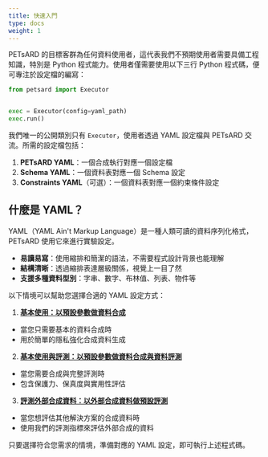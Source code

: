```yaml
---
title: 快速入門
type: docs
weight: 1
---
```


PETsARD 的目標客群為任何資料使用者，這代表我們不預期使用者需要具備工程知識，特別是 Python 程式能力。使用者僅需要使用以下三行 Python 程式碼，便可專注於設定檔的編寫：

```python
from petsard import Executor


exec = Executor(config=yaml_path)
exec.run()
```

我們唯一的公開類別只有 `Executor`，使用者透過 YAML 設定檔與 PETsARD 交流。所需的設定檔包括：

1. **PETsARD YAML**：一個合成執行對應一個設定檔
2. **Schema YAML**：一個資料表對應一個 Schema 設定
3. **Constraints YAML**（可選）：一個資料表對應一個約束條件設定

## 什麼是 YAML？

YAML（YAML Ain't Markup Language）是一種人類可讀的資料序列化格式，PETsARD 使用它來進行實驗設定。

- **易讀易寫**：使用縮排和簡潔的語法，不需要程式設計背景也能理解
- **結構清晰**：透過縮排表達層級關係，視覺上一目了然
- **支援多種資料型別**：字串、數字、布林值、列表、物件等

以下情境可以幫助您選擇合適的 YAML 設定方式：

1. **[基本使用：以預設參數做資料合成](default-synthesis)**

  - 當您只需要基本的資料合成時
  - 用於簡單的隱私強化合成資料生成

2. **[基本使用與評測：以預設參數做資料合成與資料評測](default-synthesis-default-evaluation)**

  - 當您需要合成與完整評測時
  - 包含保護力、保真度與實用性評估

3. **[評測外部合成資料：以外部合成資料做預設評測](external-synthesis-default-evaluation)**

  - 當您想評估其他解決方案的合成資料時
  - 使用我們的評測指標來評估外部合成的資料

只要選擇符合您需求的情境，準備對應的 YAML 設定，即可執行上述程式碼。